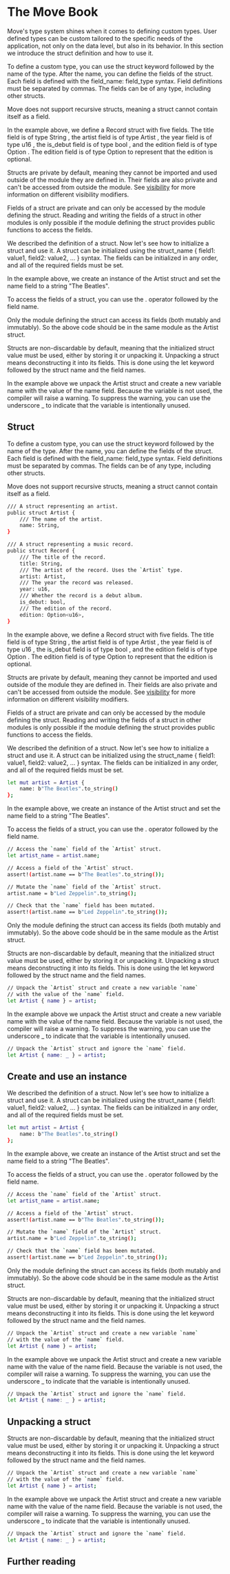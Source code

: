 # The Move Book

Move's type system shines when it comes to defining custom types. User defined types can be custom
tailored to the specific needs of the application, not only on the data level, but also in its
behavior. In this section we introduce the struct definition and how to use it.

To define a custom type, you can use the  struct  keyword followed by the name of the type. After
the name, you can define the fields of the struct. Each field is defined with the
 field_name: field_type  syntax. Field definitions must be separated by commas. The fields can be of
any type, including other structs.

Move does not support recursive structs, meaning a struct cannot contain itself as a field.

In the example above, we define a  Record  struct with five fields. The  title  field is of type
 String , the  artist  field is of type  Artist , the  year  field is of type  u16 , the  is_debut 
field is of type  bool , and the  edition  field is of type  Option<u16> . The  edition  field is of
type  Option<u16>  to represent that the edition is optional.

Structs are private by default, meaning they cannot be imported and used outside of the module they
are defined in. Their fields are also private and can't be accessed from outside the module. See
 [visibility](./visibility.html)  for more information on different visibility modifiers.

Fields of a struct are private and can only be accessed by the module defining the struct. Reading
and writing the fields of a struct in other modules is only possible if the module defining the
struct provides public functions to access the fields.

We described the  definition  of a struct. Now let's see how to initialize a struct and use it. A
struct can be initialized using the  struct_name { field1: value1, field2: value2, ... }  syntax.
The fields can be initialized in any order, and all of the required fields must be set.

In the example above, we create an instance of the  Artist  struct and set the  name  field to a
string "The Beatles".

To access the fields of a struct, you can use the  .  operator followed by the field name.

Only the module defining the struct can access its fields (both mutably and immutably). So the above
code should be in the same module as the  Artist  struct.

Structs are non-discardable by default, meaning that the initialized struct value must be used,
either by storing it or unpacking it. Unpacking a struct means deconstructing it into its fields. This is done using
the  let  keyword followed by the struct name and the field names.

In the example above we unpack the  Artist  struct and create a new variable  name  with the value
of the  name  field. Because the variable is not used, the compiler will raise a warning. To
suppress the warning, you can use the underscore  _  to indicate that the variable is intentionally
unused.

## Struct

To define a custom type, you can use the  struct  keyword followed by the name of the type. After
the name, you can define the fields of the struct. Each field is defined with the
 field_name: field_type  syntax. Field definitions must be separated by commas. The fields can be of
any type, including other structs.

Move does not support recursive structs, meaning a struct cannot contain itself as a field.

```bash
/// A struct representing an artist.
public struct Artist {
    /// The name of the artist.
    name: String,
}

/// A struct representing a music record.
public struct Record {
    /// The title of the record.
    title: String,
    /// The artist of the record. Uses the `Artist` type.
    artist: Artist,
    /// The year the record was released.
    year: u16,
    /// Whether the record is a debut album.
    is_debut: bool,
    /// The edition of the record.
    edition: Option<u16>,
}
```

In the example above, we define a  Record  struct with five fields. The  title  field is of type
 String , the  artist  field is of type  Artist , the  year  field is of type  u16 , the  is_debut 
field is of type  bool , and the  edition  field is of type  Option<u16> . The  edition  field is of
type  Option<u16>  to represent that the edition is optional.

Structs are private by default, meaning they cannot be imported and used outside of the module they
are defined in. Their fields are also private and can't be accessed from outside the module. See
 [visibility](./visibility.html)  for more information on different visibility modifiers.

Fields of a struct are private and can only be accessed by the module defining the struct. Reading
and writing the fields of a struct in other modules is only possible if the module defining the
struct provides public functions to access the fields.

We described the  definition  of a struct. Now let's see how to initialize a struct and use it. A
struct can be initialized using the  struct_name { field1: value1, field2: value2, ... }  syntax.
The fields can be initialized in any order, and all of the required fields must be set.

```bash
let mut artist = Artist {
    name: b"The Beatles".to_string()
};
```

In the example above, we create an instance of the  Artist  struct and set the  name  field to a
string "The Beatles".

To access the fields of a struct, you can use the  .  operator followed by the field name.

```bash
// Access the `name` field of the `Artist` struct.
let artist_name = artist.name;

// Access a field of the `Artist` struct.
assert!(artist.name == b"The Beatles".to_string());

// Mutate the `name` field of the `Artist` struct.
artist.name = b"Led Zeppelin".to_string();

// Check that the `name` field has been mutated.
assert!(artist.name == b"Led Zeppelin".to_string());
```

Only the module defining the struct can access its fields (both mutably and immutably). So the above
code should be in the same module as the  Artist  struct.

Structs are non-discardable by default, meaning that the initialized struct value must be used,
either by storing it or unpacking it. Unpacking a struct means deconstructing it into its fields. This is done using
the  let  keyword followed by the struct name and the field names.

```bash
// Unpack the `Artist` struct and create a new variable `name`
// with the value of the `name` field.
let Artist { name } = artist;
```

In the example above we unpack the  Artist  struct and create a new variable  name  with the value
of the  name  field. Because the variable is not used, the compiler will raise a warning. To
suppress the warning, you can use the underscore  _  to indicate that the variable is intentionally
unused.

```bash
// Unpack the `Artist` struct and ignore the `name` field.
let Artist { name: _ } = artist;
```

## Create and use an instance

We described the  definition  of a struct. Now let's see how to initialize a struct and use it. A
struct can be initialized using the  struct_name { field1: value1, field2: value2, ... }  syntax.
The fields can be initialized in any order, and all of the required fields must be set.

```bash
let mut artist = Artist {
    name: b"The Beatles".to_string()
};
```

In the example above, we create an instance of the  Artist  struct and set the  name  field to a
string "The Beatles".

To access the fields of a struct, you can use the  .  operator followed by the field name.

```bash
// Access the `name` field of the `Artist` struct.
let artist_name = artist.name;

// Access a field of the `Artist` struct.
assert!(artist.name == b"The Beatles".to_string());

// Mutate the `name` field of the `Artist` struct.
artist.name = b"Led Zeppelin".to_string();

// Check that the `name` field has been mutated.
assert!(artist.name == b"Led Zeppelin".to_string());
```

Only the module defining the struct can access its fields (both mutably and immutably). So the above
code should be in the same module as the  Artist  struct.

Structs are non-discardable by default, meaning that the initialized struct value must be used,
either by storing it or unpacking it. Unpacking a struct means deconstructing it into its fields. This is done using
the  let  keyword followed by the struct name and the field names.

```bash
// Unpack the `Artist` struct and create a new variable `name`
// with the value of the `name` field.
let Artist { name } = artist;
```

In the example above we unpack the  Artist  struct and create a new variable  name  with the value
of the  name  field. Because the variable is not used, the compiler will raise a warning. To
suppress the warning, you can use the underscore  _  to indicate that the variable is intentionally
unused.

```bash
// Unpack the `Artist` struct and ignore the `name` field.
let Artist { name: _ } = artist;
```

## Unpacking a struct

Structs are non-discardable by default, meaning that the initialized struct value must be used,
either by storing it or unpacking it. Unpacking a struct means deconstructing it into its fields. This is done using
the  let  keyword followed by the struct name and the field names.

```bash
// Unpack the `Artist` struct and create a new variable `name`
// with the value of the `name` field.
let Artist { name } = artist;
```

In the example above we unpack the  Artist  struct and create a new variable  name  with the value
of the  name  field. Because the variable is not used, the compiler will raise a warning. To
suppress the warning, you can use the underscore  _  to indicate that the variable is intentionally
unused.

```bash
// Unpack the `Artist` struct and ignore the `name` field.
let Artist { name: _ } = artist;
```

## Further reading